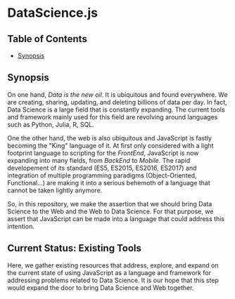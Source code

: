# DataScience.js

## Table of Contents
- [Synopsis](#synopsis)

## Synopsis <a name="synopsis"></a>
On one hand, *Data is the new oil*. It is ubiquitous and found everywhere. We are creating, sharing, updating, and deleting billions of data per day. In fact, Data Science is a large field that is constantly expanding. The current tools and framework mainly used for this field are revolving around languages such as Python, Julia, R, SQL.

One the other hand, the web is also ubiquitous and JavaScript is fastly becoming the "King" language of it. At first only considered with a light footprint language to scripting for the *FrontEnd*, JavaScript is now expanding into many fields, from *BackEnd* to *Mobile*. The rapid developement of its standard (ES5, ES2015, ES2016, ES2017) and integration of multiple programming paradigms (Object-Oriented, Functional...) are making it into a serious behemoth of a language that cannot be taken lightly anymore.

So, in this repository, we make the assertion that we should bring Data Science to the Web and the Web to Data Science. For that purpose, we assert that JavaScript can be made into a language that could address this intention.

## Current Status: Existing Tools
Here, we gather existing resources that address, explore, and expand on the current state of using JavaScript as a language and framework for addressing problems related to Data Science. It is our hope that this step would expand the door to bring Data Science and Web together.
